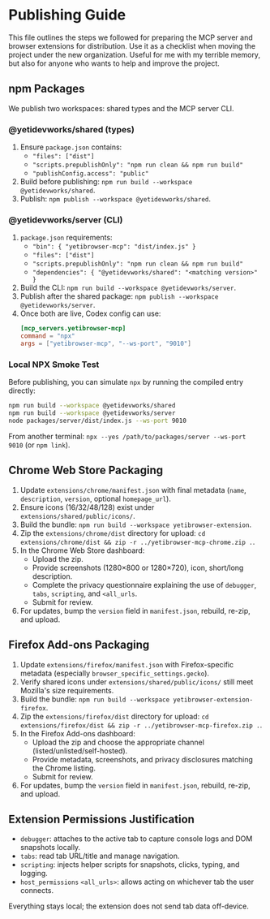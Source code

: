 # Publishing Guide

This file outlines the steps we followed for preparing the MCP server and browser extensions for distribution. Use it as a checklist when moving the project under the new organization. Useful for me with my terrible memory, but also for anyone who wants to help and improve the project.

## npm Packages

We publish two workspaces: shared types and the MCP server CLI.

### @yetidevworks/shared (types)

1. Ensure `package.json` contains:
   - `"files": ["dist"]`
   - `"scripts.prepublishOnly": "npm run clean && npm run build"`
   - `"publishConfig.access": "public"`
2. Build before publishing: `npm run build --workspace @yetidevworks/shared`.
3. Publish: `npm publish --workspace @yetidevworks/shared`.

### @yetidevworks/server (CLI)

1. `package.json` requirements:
   - `"bin": { "yetibrowser-mcp": "dist/index.js" }`
   - `"files": ["dist"]`
   - `"scripts.prepublishOnly": "npm run clean && npm run build"`
   - `"dependencies": { "@yetidevworks/shared": "<matching version>" }`
2. Build the CLI: `npm run build --workspace @yetidevworks/server`.
3. Publish after the shared package: `npm publish --workspace @yetidevworks/server`.
4. Once both are live, Codex config can use:
   ```toml
   [mcp_servers.yetibrowser-mcp]
   command = "npx"
   args = ["yetibrowser-mcp", "--ws-port", "9010"]
   ```

### Local NPX Smoke Test

Before publishing, you can simulate `npx` by running the compiled entry directly:

```bash
npm run build --workspace @yetidevworks/shared
npm run build --workspace @yetidevworks/server
node packages/server/dist/index.js --ws-port 9010
```

From another terminal: `npx --yes /path/to/packages/server --ws-port 9010` (or `npm link`).

## Chrome Web Store Packaging

1. Update `extensions/chrome/manifest.json` with final metadata (`name`, `description`, `version`, optional `homepage_url`).
2. Ensure icons (16/32/48/128) exist under `extensions/shared/public/icons/`.
3. Build the bundle: `npm run build --workspace yetibrowser-extension`.
4. Zip the `extensions/chrome/dist` directory for upload: `cd extensions/chrome/dist && zip -r ../yetibrowser-mcp-chrome.zip .`.
5. In the Chrome Web Store dashboard:
   - Upload the zip.
   - Provide screenshots (1280×800 or 1280×720), icon, short/long description.
   - Complete the privacy questionnaire explaining the use of `debugger`, `tabs`, `scripting`, and `<all_urls`.
   - Submit for review.
6. For updates, bump the `version` field in `manifest.json`, rebuild, re-zip, and upload.

## Firefox Add-ons Packaging

1. Update `extensions/firefox/manifest.json` with Firefox-specific metadata (especially `browser_specific_settings.gecko`).
2. Verify shared icons under `extensions/shared/public/icons/` still meet Mozilla's size requirements.
3. Build the bundle: `npm run build --workspace yetibrowser-extension-firefox`.
4. Zip the `extensions/firefox/dist` directory for upload: `cd extensions/firefox/dist && zip -r ../yetibrowser-mcp-firefox.zip .`.
5. In the Firefox Add-ons dashboard:
   - Upload the zip and choose the appropriate channel (listed/unlisted/self-hosted).
   - Provide metadata, screenshots, and privacy disclosures matching the Chrome listing.
   - Submit for review.
6. For updates, bump the `version` field in `manifest.json`, rebuild, re-zip, and upload.

## Extension Permissions Justification

- `debugger`: attaches to the active tab to capture console logs and DOM snapshots locally.
- `tabs`: read tab URL/title and manage navigation.
- `scripting`: injects helper scripts for snapshots, clicks, typing, and logging.
- `host_permissions` `<all_urls>`: allows acting on whichever tab the user connects.

Everything stays local; the extension does not send tab data off-device.
